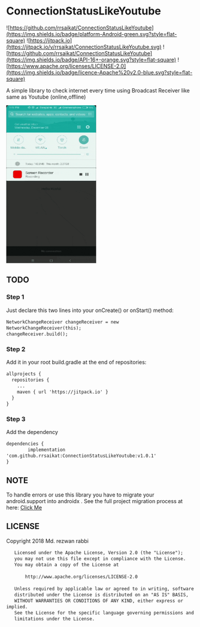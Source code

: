 # ConnectionStatusLikeYoutube
![https://github.com/rrsaikat/ConnectionStatusLikeYoutube](https://img.shields.io/badge/platform-Android-green.svg?style=flat-square)
![https://jitpack.io](https://jitpack.io/v/rrsaikat/ConnectionStatusLikeYoutube.svg)
![https://github.com/rrsaikat/ConnectionStatusLikeYoutube](https://img.shields.io/badge/API-16+-orange.svg?style=flat-square)
![https://www.apache.org/licenses/LICENSE-2.0](https://img.shields.io/badge/licence-Apache%20v2.0-blue.svg?style=flat-square)

A simple library to check internet  every time using Broadcast Receiver like same as Youtube (online,offline)

<p align="start">
  <img src="https://github.com/rrsaikat/ConnectionStatusLikeYoutube/blob/master/app/src/main/res/drawable/onlineStatus.gif" height="420" width="240"/>
</p>


## TODO

### Step 1
Just declare this two lines into your onCreate() or onStart() method:

	NetworkChangeReceiver changeReceiver = new NetworkChangeReceiver(this);
	changeReceiver.build();


### Step 2
Add it in your root build.gradle at the end of repositories:

    allprojects {
      repositories {
        ...
        maven { url 'https://jitpack.io' }
      }
    }

### Step 3
Add the dependency

	dependencies {
	        implementation 'com.github.rrsaikat:ConnectionStatusLikeYoutube:v1.0.1'
	}

## NOTE
To handle errors or use this library you have to migrate your android.support into androidx . See the full project migration process at here: [Click Me](https://developer.android.com/jetpack/androidx/migrate)

## LICENSE
 Copyright 2018 Md. rezwan rabbi

	   Licensed under the Apache License, Version 2.0 (the "License");
	   you may not use this file except in compliance with the License.
	   You may obtain a copy of the License at

	       http://www.apache.org/licenses/LICENSE-2.0

	   Unless required by applicable law or agreed to in writing, software
	   distributed under the License is distributed on an "AS IS" BASIS,
	   WITHOUT WARRANTIES OR CONDITIONS OF ANY KIND, either express or implied.
	   See the License for the specific language governing permissions and
	   limitations under the License.
